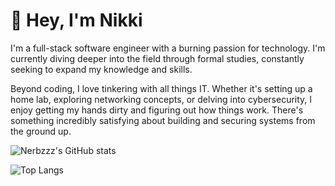 # 👋 Hey, I'm Nikki

I'm a full-stack software engineer with a burning passion for technology. I'm currently diving deeper into the field through formal studies, constantly seeking to expand my knowledge and skills.

Beyond coding, I love tinkering with all things IT. Whether it's setting up a home lab, exploring networking concepts, or delving into cybersecurity, I enjoy getting my hands dirty and figuring out how things work. There's something incredibly satisfying about building and securing systems from the ground up.

![Nerbzzz's GitHub stats](https://github-readme-stats.vercel.app/api?username=Nerbzzz&card_width=450&show_icons=true&title_color=2f81f7&text_color=e6edf3&icon_color=2f81f7&border_color=0d1117&bg_color=0d1117)

![Top Langs](https://github-readme-stats.vercel.app/api/top-langs/?username=Nerbzzz&card_width=450&title_color=2f81f7&text_color=e6edf3&icon_color=2f81f7&border_color=0d1117&bg_color=0d1117)
